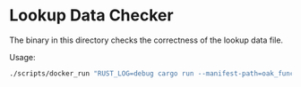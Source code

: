 # Lookup Data Checker

The binary in this directory checks the correctness of the lookup data file.

Usage:

```bash
./scripts/docker_run "RUST_LOG=debug cargo run --manifest-path=oak_functions/lookup_data_checker/Cargo.toml -- --file-path=weather_data_file"
```
